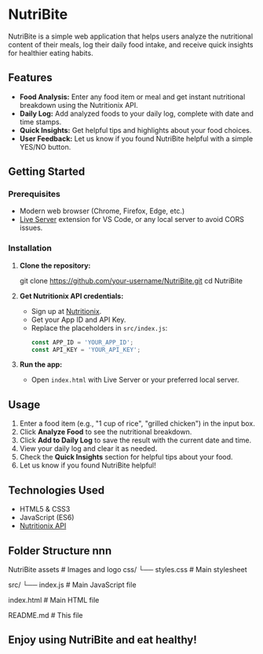 # NutriBite

NutriBite is a simple web application that helps users analyze the nutritional content of their meals, log their daily food intake, and receive quick insights for healthier eating habits.

## Features

- **Food Analysis:** Enter any food item or meal and get instant nutritional breakdown using the Nutritionix API.
- **Daily Log:** Add analyzed foods to your daily log, complete with date and time stamps.
- **Quick Insights:** Get helpful tips and highlights about your food choices.
- **User Feedback:** Let us know if you found NutriBite helpful with a simple YES/NO button.

## Getting Started

### Prerequisites

- Modern web browser (Chrome, Firefox, Edge, etc.)
- [Live Server](https://marketplace.visualstudio.com/items?itemName=ritwickdey.LiveServer) extension for VS Code, or any local server to avoid CORS issues.

### Installation

1. **Clone the repository:**
    
    git clone https://github.com/your-username/NutriBite.git
    cd NutriBite
    

2. **Get Nutritionix API credentials:**
    - Sign up at [Nutritionix](https://www.nutritionix.com/business/api).
    - Get your App ID and API Key.
    - Replace the placeholders in `src/index.js`:
      ```js
      const APP_ID = 'YOUR_APP_ID';
      const API_KEY = 'YOUR_API_KEY';
      ```

3. **Run the app:**
    - Open `index.html` with Live Server or your preferred local server.

## Usage

1. Enter a food item (e.g., "1 cup of rice", "grilled chicken") in the input box.
2. Click **Analyze Food** to see the nutritional breakdown.
3. Click **Add to Daily Log** to save the result with the current date and time.
4. View your daily log and clear it as needed.
5. Check the **Quick Insights** section for helpful tips about your food.
6. Let us know if you found NutriBite helpful!

## Technologies Used

- HTML5 & CSS3
- JavaScript (ES6)
- [Nutritionix API](https://www.nutritionix.com/business/api)

## Folder Structure nnn


NutriBite
assets
          # Images and logo
css/
   └── styles.css    # Main stylesheet

src/
    └── index.js      # Main JavaScript file

index.html        # Main HTML file

README.md         # This file



## Enjoy using NutriBite and eat healthy! 
